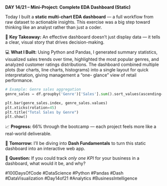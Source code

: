 **DAY 14/21 – Mini-Project: Complete EDA Dashboard (Static)**  

Today I built a **static multi-chart EDA dashboard** — a full workflow from raw dataset to actionable insights. This exercise was a big step toward thinking like an analyst rather than just a coder.  

🎯 **Key Takeaway:** An effective dashboard doesn’t just display data — it tells a clear, visual story that drives decision-making.  

💻 **What I Built:** Using Python and Pandas, I generated summary statistics, visualized sales trends over time, highlighted the most popular genres, and analyzed customer ratings distributions. The dashboard combined multiple plots (bar charts, line charts, histograms) into a single layout for quick interpretation, giving management a “one- glance” view of retail performance.  

```python
# Example: Genre sales aggregation
genre_sales = df.groupby('Genre')['Sales'].sum().sort_values(ascending=False)

plt.bar(genre_sales.index, genre_sales.values)
plt.xticks(rotation=45)
plt.title("Total Sales by Genre")
plt.show()
```

📈 **Progress:** 66% through the bootcamp — each project feels more like a real-world deliverable.  

🚀 **Tomorrow:** I’ll be diving into **Dash Fundamentals** to turn this static dashboard into an interactive web app.  

💬 **Question:** If you could track *only one KPI* for your business in a dashboard, what would it be, and why?  

#100DaysOfCode #DataScience #Python #Pandas #Dash #DataVisualization #Day14of21 #Analytics #BusinessIntelligence